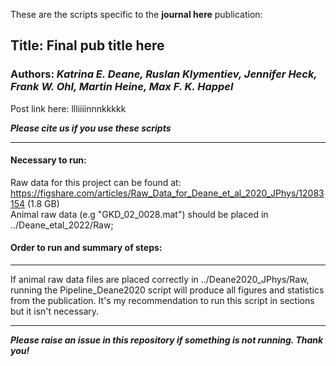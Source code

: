 These are the scripts specific to the **journal here** publication:

## Title: Final pub title here
### Authors: ***Katrina E. Deane, Ruslan Klymentiev, Jennifer Heck, Frank W. Ohl, Martin Heine, Max F. K. Happel***
Post link here: llliiiinnnkkkkk

***Please cite us if you use these scripts***

___

#### Necessary to run:
Raw data for this project can be found at: https://figshare.com/articles/Raw_Data_for_Deane_et_al_2020_JPhys/12083154 (1.8 GB)\
Animal raw data (e.g "GKD_02_0028.mat") should be placed in ../Deane_etal_2022/Raw;

#### Order to run and summary of steps:


___

If animal raw data files are placed correctly in ../Deane2020_JPhys/Raw, running the Pipeline_Deane2020 script will produce all figures and statistics from the publication. It's my recommendation to run this script in sections but it isn't necessary.

___

***Please raise an issue in this repository if something is not running. Thank you!***
